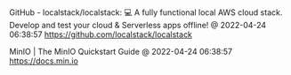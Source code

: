 GitHub - localstack/localstack: 💻  A fully functional local AWS cloud stack. Develop and test your cloud &amp; Serverless apps offline!
@ 2022-04-24 06:38:57
https://github.com/localstack/localstack

MinIO | The MinIO Quickstart Guide
@ 2022-04-24 06:38:57
https://docs.min.io

